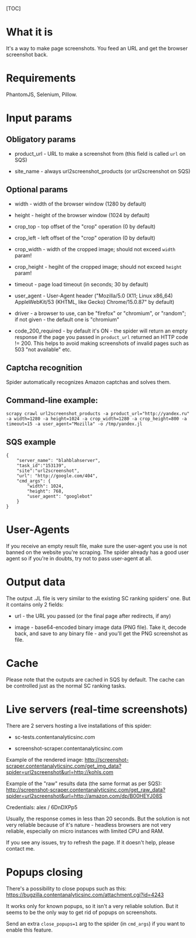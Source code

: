 [TOC]

# What it is

It's a way to make page screenshots. You feed an URL and get the browser screenshot back.

# Requirements

PhantomJS, Selenium, Pillow.

# Input params

## Obligatory params

* product_url - URL to make a screenshot from (this field is called `url` on SQS)

* site_name - always url2screenshot_products (or url2screenshot on SQS)

## Optional params

* width - width of the browser window (1280 by default)

* height - height of the browser window (1024 by default)

* crop_top - top offset of the "crop" operation (0 by default)

* crop_left - left offset of the "crop" operation (0 by default)

* crop_width - width of the cropped image; should not exceed `width` param!

* crop_height - hegiht of the cropped image; should not exceed `height` param!

* timeout - page load timeout (in seconds; 30 by default)

* user_agent - User-Agent header ("Mozilla/5.0 (X11; Linux x86_64) AppleWebKit/53 (KHTML, like Gecko) Chrome/15.0.87" by default)

* driver - a browser to use, can be "firefox" or "chromium", or "random"; if not given - the default one is "chromium" 

* code_200_required - by default it's ON - the spider will return an empty response if the page you passed in `product_url` returned an HTTP code != 200. This helps to avoid making screenshots of invalid pages such as 503 "not available" etc.

## Captcha recognition

Spider automatically recognizes Amazon captchas and solves them.


## Command-line example:

```
scrapy crawl url2screenshot_products -a product_url="http://yandex.ru" -a width=1280 -a height=1024 -a crop_width=1280 -a crop_height=800 -a timeout=15 -a user_agent="Mozilla" -o /tmp/yandex.jl
```

## SQS example

```
{
    "server_name": "blahblahserver",
    "task_id":"153139",
    "site":"url2screenshot",
    "url": "http://google.com/404",
    "cmd_args": {
        "width": 1024,
        "height": 768,
        "user_agent": "googlebot"
    }
}
```

# User-Agents

If you receive an empty result file, make sure the user-agent you use is not banned on the website you're scraping. The spider already has a good user agent so if you're in doubts, try not to pass user-agent at all.

# Output data

The output .JL file is very similar to the existing SC ranking spiders' one. But it contains only 2 fields:

* url - the URL you passed (or the final page after redirects, if any)

* image - base64-encoded binary image data (PNG file). Take it, decode back, and save to any binary file - and you'll get the PNG screenshot as file.

# Cache

Please note that the outputs are cached in SQS by default. The cache can be controlled just as the normal SC ranking tasks.

# Live servers (real-time screenshots)

There are 2 servers hosting a live installations of this spider:

* sc-tests.contentanalyticsinc.com

* screenshot-scraper.contentanalyticsinc.com

Example of the rendered image: http://screenshot-scraper.contentanalyticsinc.com/get_img_data?spider=url2screenshot&url=http://kohls.com

Example of the "raw" results data (the same format as per SQS):
http://screenshot-scraper.contentanalyticsinc.com/get_raw_data?spider=url2screenshot&url=http://amazon.com/dp/B00HEYJ08S

Credentials: alex / 6DnDXPp5

Usually, the response comes in less than 20 seconds. But the solution is not very reliable because of it's nature - headless browsers are not very reliable, especially on micro instances with limited CPU and RAM.

If you see any issues, try to refresh the page. If it doesn't help, please contact me.

# Popups closing

There's a possibility to close popups such as this: https://bugzilla.contentanalyticsinc.com/attachment.cgi?id=4243

It works only for known popups, so it isn't a very reliable solution. But it seems to be the only way to get rid of popups on screenshots.

Send an extra `close_popups=1` arg to the spider (in `cmd_args`) if you want to enable this feature.